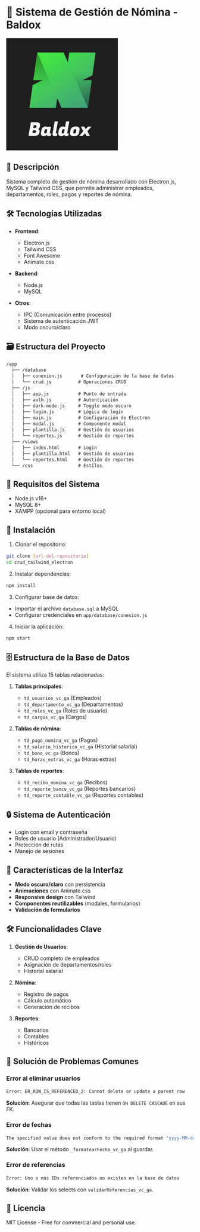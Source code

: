 # 📝 Sistema de Gestión de Nómina - Baldox

![Baldox Logo](./app/img/BALDOX_LOGO.jpg)

## 📌 Descripción

Sistema completo de gestión de nómina desarrollado con Electron.js, MySQL y Tailwind CSS, que permite administrar empleados, departamentos, roles, pagos y reportes de nómina.

## 🛠️ Tecnologías Utilizadas

- **Frontend**: 
  - Electron.js
  - Tailwind CSS
  - Font Awesome
  - Animate.css

- **Backend**:
  - Node.js
  - MySQL

- **Otros**:
  - IPC (Comunicación entre procesos)
  - Sistema de autenticación JWT
  - Modo oscuro/claro

## 🗃️ Estructura del Proyecto

```
/app
  ├── /database
  │   ├── conexion.js       # Configuración de la base de datos
  │   └── crud.js          # Operaciones CRUD
  ├── /js
  │   ├── app.js           # Punto de entrada
  │   ├── auth.js          # Autenticación
  │   ├── dark-mode.js     # Toggle modo oscuro
  │   ├── login.js         # Lógica de login
  │   ├── main.js          # Configuración de Electron
  │   ├── modal.js         # Componente modal
  │   ├── plantilla.js     # Gestión de usuarios
  │   └── reportes.js      # Gestión de reportes
  ├── /views
  │   ├── index.html       # Login
  │   ├── plantilla.html   # Gestión de usuarios
  │   └── reportes.html    # Gestión de reportes
  └── /css                 # Estilos
```

## 🔌 Requisitos del Sistema

- Node.js v16+
- MySQL 8+
- XAMPP (opcional para entorno local)

## 🚀 Instalación

1. Clonar el repositorio:
```bash
git clone [url-del-repositorio]
cd crud_tailwind_electron
```

2. Instalar dependencias:
```bash
npm install
```

3. Configurar base de datos:
- Importar el archivo `database.sql` a MySQL
- Configurar credenciales en `app/database/conexion.js`

4. Iniciar la aplicación:
```bash
npm start
```

## 🗄️ Estructura de la Base de Datos

El sistema utiliza 15 tablas relacionadas:

1. **Tablas principales**:
   - `td_usuarios_vc_ga` (Empleados)
   - `td_departamento_vc_ga` (Departamentos)
   - `td_roles_vc_ga` (Roles de usuario)
   - `td_cargos_vc_ga` (Cargos)

2. **Tablas de nómina**:
   - `td_pago_nomina_vc_ga` (Pagos)
   - `td_salario_historico_vc_ga` (Historial salarial)
   - `td_bono_vc_ga` (Bonos)
   - `td_horas_extras_vc_ga` (Horas extras)

3. **Tablas de reportes**:
   - `td_recibo_nomina_vc_ga` (Recibos)
   - `td_reporte_banco_vc_ga` (Reportes bancarios)
   - `td_reporte_contable_vc_ga` (Reportes contables)

## 🔒 Sistema de Autenticación

- Login con email y contraseña
- Roles de usuario (Administrador/Usuario)
- Protección de rutas
- Manejo de sesiones

## 🎨 Características de la Interfaz

- **Modo oscuro/claro** con persistencia
- **Animaciones** con Animate.css
- **Responsive design** con Tailwind
- **Componentes reutilizables** (modales, formularios)
- **Validación de formularios**

## 🛠️ Funcionalidades Clave

1. **Gestión de Usuarios**:
   - CRUD completo de empleados
   - Asignación de departamentos/roles
   - Historial salarial

2. **Nómina**:
   - Registro de pagos
   - Cálculo automático
   - Generación de recibos

3. **Reportes**:
   - Bancarios
   - Contables
   - Históricos

## 🐛 Solución de Problemas Comunes

### Error al eliminar usuarios
```bash
Error: ER_ROW_IS_REFERENCED_2: Cannot delete or update a parent row
```
**Solución**: Asegurar que todas las tablas tienen `ON DELETE CASCADE` en sus FK.

### Error de fechas
```bash
The specified value does not conform to the required format "yyyy-MM-dd"
```
**Solución**: Usar el método `_formatearFecha_vc_ga` al guardar.

### Error de referencias
```bash
Error: Uno o más IDs referenciados no existen en la base de datos
```
**Solución**: Validar los selects con `validarReferencias_vc_ga`.

## 📜 Licencia

MIT License - Free for commercial and personal use.
